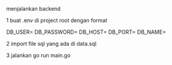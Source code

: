 menjalankan backend 

1 buat .env di project root
 dengan format 

DB_USER=
DB_PASSWORD=
DB_HOST=
DB_PORT=
DB_NAME=


2 import file sql yang ada di data.sql

3 jalankan go run main.go
